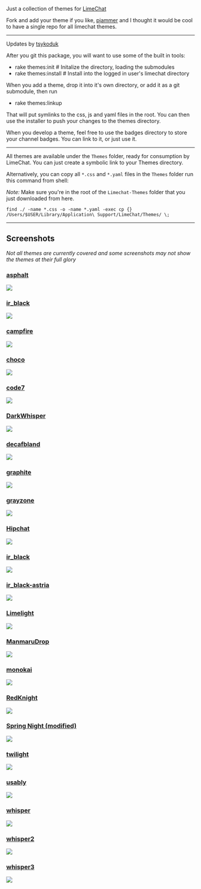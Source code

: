 Just a collection of themes for [LimeChat](http://limechat.net/mac/)

Fork and add your theme if you like, [pjammer](http://github.com/pjammer) and I thought it would be cool to have a single repo for all limechat themes.

---

Updates by [tsykoduk](http://github.com/tsykoduk)

After you git this package, you will want to use some of the built in tools:

- rake themes:init # Initalize the directory, loading the submodules
- rake themes:install # Install into the logged in user's limechat directory

When you add a theme, drop it into it's own directory, or add it as a git submodule, then run

- rake themes:linkup

That will put symlinks to the css, js and yaml files in the root. You can then use the installer to push your changes to the themes directory.

When you develop a theme, feel free to use the badges directory to store your channel badges. You can link to it, or just use it.

---

All themes are available under the `Themes` folder, ready for consumption by LimeChat. You can just create a symbolic link to your Themes directory.

Alternatively, you can copy all `*.css` and `*.yaml` files in the `Themes` folder run this command from shell:

*Note:* Make sure you're in the root of the `Limechat-Themes` folder that you just downloaded from here.

```shell
find ./ -name *.css -o -name *.yaml -exec cp {} /Users/$USER/Library/Application\ Support/LimeChat/Themes/ \;
```

---

Screenshots
-----------

*Not all themes are currently covered and some screenshots may not show the themes at their full glory*

### [asphalt](/limechat-asphalt)

![](/screenshots/asphalt.png)

### [ir_black](/ir_black)

![](/screenshots/ir_black.png)

### [campfire](/campfire-limechat)

![](/screenshots/campfire.png)

### [choco](/Choco)

![](/screenshots/choco.png)

### [code7](/limechat-code7)

![](/screenshots/code7.png)

### [DarkWhisper](/DarkWhisper)

![](/screenshots/DarkWhisper.png)

### [decafbland](/decafbland-limechat)

![](/screenshots/decafbland.png)

### [graphite](/limechat-graphite)

![](/screenshots/graphite.png)

### [grayzone](/limechat-grayzone)

![](/screenshots/grayzone.png)

### [Hipchat](/Hipchat)

![](/screenshots/Hipchat.png)

### [ir_black](/ir_black)

![](/screenshots/ir_black.png)

### [ir_black-astria](/ir_black-astria)

![](/screenshots/ir_black-astria.png)

### [Limelight](/Limelight)

![](/screenshots/Limelight.png)

### [ManmaruDrop](/ManmaruDrop)

![](/screenshots/ManmaruDrop.png)

### [monokai](/monokai-limechat)

![](/screenshots/monokai.png)

### [RedKnight](/RedKnight)

![](/screenshots/RedKnight.png)

### [Spring Night (modified)](/Spring-Night--modified-)

![](/screenshots/Spring-Night--modified.png)

### [twilight](/limechat-twilight)

![](/screenshots/twilight.png)

### [usably](/usably-limechat)

![](/screenshots/usably.png)

### [whisper](/limechat-whisper)

![](/screenshots/whisper.png)

### [whisper2](/whisper2)

![](/screenshots/Whisper2.png)

### [whisper3](/whisper3)

![](/screenshots/Whisper3.png)
